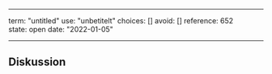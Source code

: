 
---
term:      "untitled"
use:       "unbetitelt"
choices:   []
avoid:     []
reference: 652        
state:     open
date:      "2022-01-05"

---

## Diskussion

